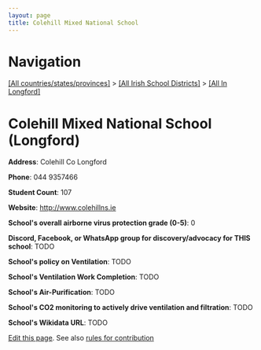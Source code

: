 ```yaml
---
layout: page
title: Colehill Mixed National School
---
```

# Navigation

[[All countries/states/provinces]](../../..) > [[All Irish School Districts]](../..) > [[All In Longford]](..)

# Colehill Mixed National School (Longford)

**Address**: Colehill Co Longford

**Phone**: 044 9357466

**Student Count**: 107

**Website**: <http://www.colehillns.ie>

**School's overall airborne virus protection grade (0-5)**: 0

**Discord, Facebook, or WhatsApp group for discovery/advocacy for THIS school**: TODO

**School's policy on Ventilation**: TODO

**School's Ventilation Work Completion**: TODO

**School's Air-Purification**: TODO

**School's CO2 monitoring to actively drive ventilation and filtration**: TODO

**School's Wikidata URL**: TODO


[Edit this page](https://github.com/ventilate-schools/Ireland/edit/main/./Longford/Colehill_Mixed_National_School.md). See also [rules for contribution](../../../contribution-rules/)
